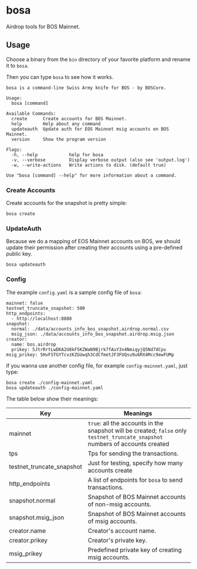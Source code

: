 # bosa
Airdrop tools for BOS Mainnet.

## Usage

Choose a binary from the `bin` directory of your favorite platform and rename it to `bosa`.

Then you can type `bosa` to see how it works.

```
bosa is a command-line Swiss Army knife for BOS - by BOSCore.

Usage:
  bosa [command]

Available Commands:
  create      Create accounts for BOS Mainnet.
  help        Help about any command
  updateauth  Update auth for EOS Mainnet msig accounts on BOS Mainnet.
  version     Show the program version

Flags:
  -h, --help            help for bosa
  -v, --verbose         Display verbose output (also see 'output.log')
  -w, --write-actions   Write actions to disk. (default true)

Use "bosa [command] --help" for more information about a command.
```

### Create Accounts

Create accounts for the snapshot is pretty simple:

```
bosa create
```

### UpdateAuth

Because we do a mapping of EOS Mainnet accounts on BOS, we should update their permission after creating their accounts using a pre-defined public key.

```
bosa updateauth
```

### Config

The example `config.yaml` is a sample config file of `bosa`:

```
mainnet: false
testnet_truncate_snapshot: 500
http_endpoints:
  - http://localhost:8888
snapshot:
  normal: ./data/accounts_info_bos_snapshot.airdrop.normal.csv
  msig_json: ./data/accounts_info_bos_snapshot.airdrop.msig.json
creator:
  name: bos.airdrop
  prikey: 5JtrRrtLwDKA2U8kF5KZWaN9Bjrk7fAuY3n4NmiqyjQ5Nd7dCpv
msig_prikey: 5HvFSTGYTcvzKZGUwqh3CdCfmetJF3FUQsu9u6RX4Mcc9ewFUMp
```

If you wanna use another config file, for example `config-mainnet.yaml`, just type:

```
bosa create ./config-mainnet.yaml
bosa updateauth ./config-mainnet.yaml
```

The table below show their meanings:

| Key                       | Meanings                                                     |
| ------------------------- | ------------------------------------------------------------ |
| mainnet                   | `true`: all the accounts in the snapshot will be created; `false` only `testnet_truncate_snapshot` numbers of accounts created    |
| tps                       | Tps for sending the transactions.       |
| testnet_truncate_snapshot | Just for testing, specify how many accounts create           |
| http_endpoints            | A list of endpoints for `bosa` to send transactions.         |
| snapshot.normal           | Snapshot of BOS Mainnet accounts of non-msig accounts.       |
| snapshot.msig_json        | Snapshot of BOS Mainnet accounts of msig accounts.           |
| creator.name              | Creator's account name.                                      |
| creator.prikey            | Creator's private key.                                       |
| msig_prikey               | Predefined private key of creating msig accounts.            |


